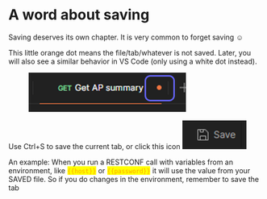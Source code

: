 # A word about saving

Saving deserves its own chapter. It is very common to forget saving :relaxed:

This little orange dot means the file/tab/whatever is not saved. Later, you will also see a similar behavior in VS Code (only using a white dot instead).

<figure><img src="../../.gitbook/assets/image (9) (1) (1).png" alt=""><figcaption></figcaption></figure>

Use Ctrl+S to save the current tab, or click this icon ![](<../../.gitbook/assets/image (10) (1) (1).png>)

An example: When you run a RESTCONF call with variables from an environment, like <mark style="color:orange;">`{{host}}`</mark> or <mark style="color:orange;">`{{password}}`</mark> it will use the value from your SAVED file. So if you do changes in the environment, remember to save the tab
